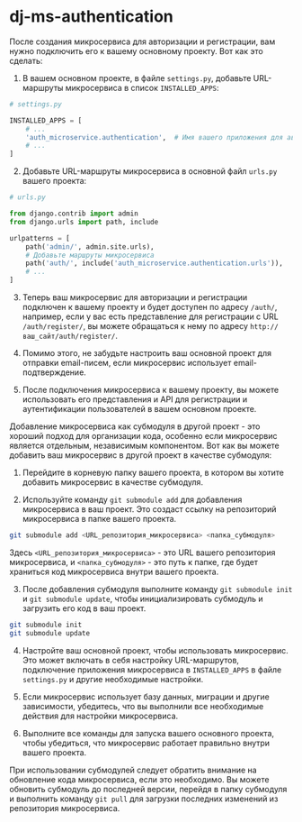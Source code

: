 # dj-ms-authentication

После создания микросервиса для авторизации и регистрации, вам нужно подключить его к вашему основному проекту. Вот как это сделать:

1. В вашем основном проекте, в файле `settings.py`, добавьте URL-маршруты микросервиса в список `INSTALLED_APPS`:

```python
# settings.py

INSTALLED_APPS = [
    # ...
    'auth_microservice.authentication',  # Имя вашего приложения для авторизации и регистрации
    # ...
]
```

2. Добавьте URL-маршруты микросервиса в основной файл `urls.py` вашего проекта:

```python
# urls.py

from django.contrib import admin
from django.urls import path, include

urlpatterns = [
    path('admin/', admin.site.urls),
    # Добавьте маршруты микросервиса
    path('auth/', include('auth_microservice.authentication.urls')),
    # ...
]
```

3. Теперь ваш микросервис для авторизации и регистрации подключен к вашему проекту и будет доступен по адресу `/auth/`, например, если у вас есть представление для регистрации с URL `/auth/register/`, вы можете обращаться к нему по адресу `http://ваш_сайт/auth/register/`.

4. Помимо этого, не забудьте настроить ваш основной проект для отправки email-писем, если микросервис использует email-подтверждение.

5. После подключения микросервиса к вашему проекту, вы можете использовать его представления и API для регистрации и аутентификации пользователей в вашем основном проекте.


Добавление микросервиса как субмодуля в другой проект - это хороший подход для организации кода, особенно если микросервис является отдельным, независимым компонентом. Вот как вы можете добавить ваш микросервис в другой проект в качестве субмодуля:

1. Перейдите в корневую папку вашего проекта, в котором вы хотите добавить микросервис в качестве субмодуля.

2. Используйте команду `git submodule add` для добавления микросервиса в ваш проект. Это создаст ссылку на репозиторий микросервиса в папке вашего проекта.

```bash
git submodule add <URL_репозитория_микросервиса> <папка_субмодуля>
```

Здесь `<URL_репозитория_микросервиса>` - это URL вашего репозитория микросервиса, и `<папка_субмодуля>` - это путь к папке, где будет храниться код микросервиса внутри вашего проекта.

3. После добавления субмодуля выполните команду `git submodule init` и `git submodule update`, чтобы инициализировать субмодуль и загрузить его код в ваш проект.

```bash
git submodule init
git submodule update
```

4. Настройте ваш основной проект, чтобы использовать микросервис. Это может включать в себя настройку URL-маршрутов, подключение приложения микросервиса в `INSTALLED_APPS` в файле `settings.py` и другие необходимые настройки.

5. Если микросервис использует базу данных, миграции и другие зависимости, убедитесь, что вы выполнили все необходимые действия для настройки микросервиса.

6. Выполните все команды для запуска вашего основного проекта, чтобы убедиться, что микросервис работает правильно внутри вашего проекта.

При использовании субмодулей следует обратить внимание на обновление кода микросервиса, если это необходимо. Вы можете обновить субмодуль до последней версии, перейдя в папку субмодуля и выполнить команду `git pull` для загрузки последних изменений из репозитория микросервиса.
